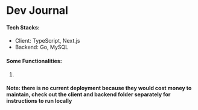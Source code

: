 # Dev Journal

#### Tech Stacks:

- Client: TypeScript, Next.js
- Backend: Go, MySQL

#### Some Functionalities:

1. 

#### Note: there is no current deployment because they would cost money to maintain, check out the client and backend folder separately for instructions to run locally
